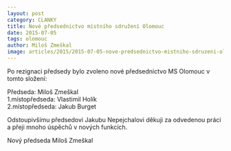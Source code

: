 ```yaml
---
layout: post
category: CLANKY
title: Nové předsednictvo místního sdružení Olomouc
date: 2015-07-05
tags: olomouc
author: Miloš Zmeškal
image: articles/2015/2015-07-05-nove-predsednictvo-mistniho-sdruzeni-olomouc.jpg   #751x422 pixelu
---
```

Po rezignaci předsedy bylo zvoleno nové předsednictvo MS Olomouc v tomto složení:

Předseda: Miloš Zmeškal  
1.místopředseda: Vlastimil Holík  
2.místopředseda: Jakub Burget

Odstoupivšímu předsedovi Jakubu Nepejchalovi děkuji za odvedenou práci a přeji mnoho úspěchů v nových funkcích.

Nový předseda Miloš Zmeškal 